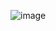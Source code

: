 ![image](https://github.com/berkehandogan/Hayvanat-Bahcesi/assets/95716878/fb7296d8-f62e-4109-b7cd-99e06b8a0f59)
